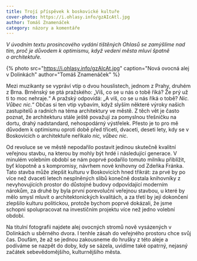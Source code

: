 ```yaml
---
title: Trojí příspěvek k boskovické kultuře
cover-photo: https://i.ohlasy.info/gzAIcAtl.jpg
author: Tomáš Znamenáček
category: názory a komentáře
---
```


*V úvodním textu prosincového vydání tištěných Ohlasů se zamýšlíme nad tím, proč je důvodem k optimismu, když vedení města mluví špatně o architektuře.*

{% photo src="https://i.ohlasy.info/gzAIcAt.jpg" caption="Nová ovocná alej v Dolinkách" author="Tomáš Znamenáček" %}

Mezi muzikanty se vypráví vtip o dvou houslistech, jednom z Prahy, druhém z Brna. Brněnský se ptá pražského: „Víš, co se u nás o tobě říká? Že prý už ti to moc nehraje.“ A pražský odpovídá: „A víš, co se u nás říká o tobě? *Nic. Vůbec nic.*“ Občas si ten vtip vybavím, když slyším některé výroky našich zastupitelů a radních na téma architektury ve městě. Z těch vět je často poznat, že architekturu stále ještě považují za pomyslnou třešničku na dortu, drahý nadstandard, nehospodárný výstřelek. Přesto je to pro mě důvodem k optimismu oproti době před třiceti, dvaceti, deseti lety, kdy se v Boskovicích o architektuře neříkalo *nic, vůbec nic*.

Od revoluce se ve městě nepodařilo postavit jedinou skutečně kvalitní veřejnou stavbu, na kterou by mohly být hrdé i následující generace. V minulém volebním období se nám poprvé podařilo tomuto milníku přiblížit, byť klopotně a s kompromisy, návrhem nové knihovny od Zdeňka Fránka. Tato stavba může zlepšit kulturu v Boskovicích hned třikrát: za prvé by po více než dvaceti letech nesplněných slibů konečně dostala knihovníky z nevyhovujících prostor do důstojné budovy odpovídající moderním nárokům, za druhé by byla první porevoluční veřejnou stavbou, u které by mělo smysl mluvit o architektonických kvalitách, a za třetí by její dokončení zlepšilo kulturu politickou, protože bychom poprvé dokázali, že jsme schopni spolupracovat na investičním projektu více než jedno volební období.

Na titulní fotografii najdete alej ovocných stromů nově vysázených v Dolinkách u sběrného dvora. I tenhle zásah do veřejného prostoru chce svůj čas. Doufám, že až se jednou zakousneme do hrušky z této aleje a podíváme se nazpět do doby, kdy se sázela, uvidíme také opatrný, nejasný začátek sebevědomějšího, kulturnějšího města.
